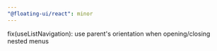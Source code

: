 ```yaml
---
"@floating-ui/react": minor
---
```


fix(useListNavigation): use parent's orientation when opening/closing nested menus
